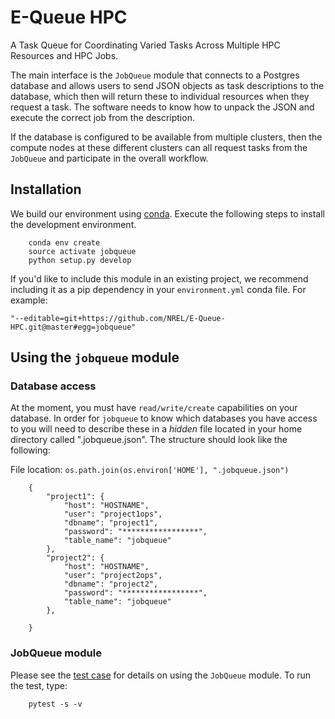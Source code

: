 # E-Queue HPC

A Task Queue for Coordinating Varied Tasks Across Multiple HPC Resources and HPC Jobs.

The main interface is the `JobQueue` module that connects to a Postgres database and allows users to send JSON objects as task descriptions to the database, which then will return these to individual resources when they request a task.  The software needs to know how to unpack the JSON and execute the correct job from the description.  

If the database is configured to be available from multiple clusters, then the compute nodes at these different clusters can all request tasks from the `JobQueue` and participate in the overall workflow.

## Installation

We build our environment using [conda](https://www.anaconda.com/).  Execute the following steps to install the development environment.

        conda env create
        source activate jobqueue
        python setup.py develop

If you'd like to include this module in an existing project, we recommend including it as a pip dependency in your `environment.yml` conda file.  For example:

    "--editable=git+https://github.com/NREL/E-Queue-HPC.git@master#egg=jobqueue"


## Using the `jobqueue` module

### Database access

At the moment, you must have `read/write/create` capabilities on your database.  In order for `jobqueue` to know which databases you have access to you will need to describe these in a *hidden* file located in your home directory called ".jobqueue.json". The structure should look like the following:

File location: `os.path.join(os.environ['HOME'], ".jobqueue.json")`

        {
            "project1": {
                "host": "HOSTNAME",
                "user": "project1ops",
                "dbname": "project1",
                "password": "*****************",
                "table_name": "jobqueue"
            },
            "project2": {
                "host": "HOSTNAME",
                "user": "project2ops",
                "dbname": "project2",
                "password": "*****************",
                "table_name": "jobqueue"
            },

        }

### JobQueue module

Please see the [test case](test/job_queue_test.py) for details on using the `JobQueue` module.  To run the test, type:

        pytest -s -v 



